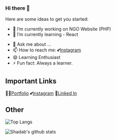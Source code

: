 ### Hi there 👋


<!-- **ShadyAkhtar/ShadyAkhtar** is a ✨ _special_ ✨ repository because its `README.md` (this file) appears on your GitHub profile. -->

Here are some ideas to get you started:

- 🔭 I’m currently working on NGO Website (PHP)
- 🌱 I’m currently learning - React
<!-- - 👯 I’m looking to collaborate on ... -->
<!-- - 🤔 I’m looking for help with ... -->
- 💬 Ask me about ...
- 📫 How to reach me: 💕[Instagram](https://www.instagram.com/Shady__Akhtar/)
- 😄 Learning Enthusiast
- ⚡ Fun fact: Always a learner.

## Important Links

👨‍💻[Portfolio](https://shadabakhtar.cf)
💕[Instagram](https://www.instagram.com/Shady__Akhtar/)
🙌[Linked In](www.linkedin.com/in/shadab--akhtar)

## Other

![Top Langs](https://github-readme-stats.vercel.app/api/top-langs/?username=ShadyAkhtar&layout=compact)

![Shadab's github stats](https://github-readme-stats.vercel.app/api?username=ShadyAkhtar&count_private=true)

